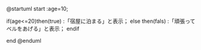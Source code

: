 @startuml
start
:age=10;

if(age<=20)then(true)
:「宿屋に泊まる」と表示；
else then(fals)
:「頑張ってベルをあげる」と表示；
endif

end
@enduml
